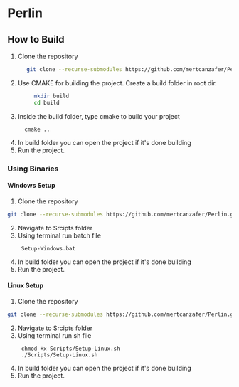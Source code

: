 # Perlin
## How to Build

1. Clone the repository
 ```bash
       git clone --recurse-submodules https://github.com/mertcanzafer/Perlin.git
```
2. Use CMAKE for building the project. Create a build folder in root dir.
   ```bash
        mkdir build
        cd build
   ```
3. Inside the build folder, type cmake to build your project
   ```basg
     cmake ..
   ```
4. In build folder you can open the project if it's done building
5. Run the project.

### Using Binaries

#### Windows Setup
1. Clone the repository
 ```bash
 git clone --recurse-submodules https://github.com/mertcanzafer/Perlin.git
```
2. Navigate to Srcipts folder
3. Using terminal run batch file
    ```basg
     Setup-Windows.bat
   ```
4. In build folder you can open the project if it's done building
5. Run the project.

#### Linux Setup
1. Clone the repository
 ```bash
 git clone --recurse-submodules https://github.com/mertcanzafer/Perlin.git
```
2. Navigate to Srcipts folder
3. Using terminal run sh file
    ```basg
     chmod +x Scripts/Setup-Linux.sh
     ./Scripts/Setup-Linux.sh
   ```
4. In build folder you can open the project if it's done building
5. Run the project.
